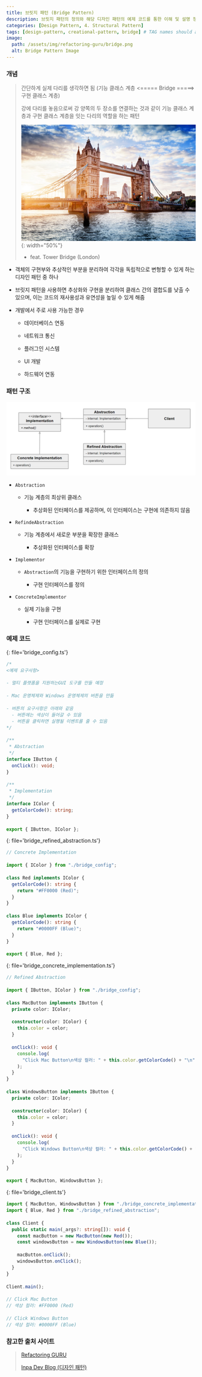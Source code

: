 ```yaml
---
title: 브릿지 패턴 (Bridge Pattern)
description: 브릿지 패턴의 정의와 해당 디자인 패턴의 예제 코드를 통한 이해 및 설명 정리
categories: [Design Pattern, 4. Structural Pattern]
tags: [design-pattern, creational-pattern, bridge] # TAG names should always be lowercase
image:
  path: /assets/img/refactoring-guru/bridge.png
  alt: Bridge Pattern Image
---
```


### 개념

> 간단하게 실제 다리를 생각하면 됨 (기능 클래스 계층 <===== Bridge =====> 구현 클래스 계층)
>
> 강에 다리를 놓음으로써 강 양쪽의 두 장소를 연결하는 것과 같이 기능 클래스 계층과 구현 클래스 계층을 잇는 다리의 역할을 하는 패턴
>
> ![adapter_example](/assets/img/example/bridge_example.jpeg){: width="50%"}
>
> - feat. Tower Bridge (London)

- 객체의 구현부와 추상적인 부분을 분리하여 각각을 독립적으로 변형할 수 있게 하는 디자인 패턴 중 하나

- 브릿지 패턴을 사용하면 추상화와 구현을 분리하여 클래스 간의 결합도를 낮출 수 있으며, 이는 코드의 재사용성과 유연성을 높일 수 있게 해줌

- 개발에서 주로 사용 가능한 경우

  - 데이터베이스 연동

  - 네트워크 통신

  - 플러그인 시스템

  - UI 개발

  - 하드웨어 연동

### 패턴 구조

![composite_example](/assets/img/structure/bridge.png)

- `Abstraction`

  - 기능 계층의 최상위 클래스

    - 추상화된 인터페이스를 제공하며, 이 인터페이스는 구현에 의존하지 않음

- `RefindeAbstraction`

  - 기능 계층에서 새로운 부분을 확장한 클래스

    - 추상화된 인터페이스를 확장

- `Implementor`

  - `Abstraction`의 기능을 구현하기 위한 인터페이스의 정의

    - 구현 인터페이스를 정의

- `ConcreteImplementor`

  - 실제 기능을 구현

    - 구현 인터페이스를 실제로 구현

### 예제 코드

{: file='bridge_config.ts'}

```ts
/*
<예제 요구사항>

- 멀티 플랫폼을 지원하는GUI 도구를 만들 예정

- Mac 운영체제와 Windows 운영체제의 버튼을 만듦

- 버튼의 요구사항은 아래와 같음
  - 버튼에는 색상이 들어갈 수 있음
  - 버튼을 클릭하면 실행될 이벤트를 줄 수 있음
*/

/**
 * Abstraction
 */
interface IButton {
  onClick(): void;
}

/**
 * Implementation
 */
interface IColor {
  getColorCode(): string;
}

export { IButton, IColor };
```

{: file='bridge_refined_abstraction.ts'}

```ts
// Concrete Implementation

import { IColor } from "./bridge_config";

class Red implements IColor {
  getColorCode(): string {
    return "#FF0000 (Red)";
  }
}

class Blue implements IColor {
  getColorCode(): string {
    return "#0000FF (Blue)";
  }
}

export { Blue, Red };
```

{: file='bridge_concrete_implementation.ts'}

```ts
// Refined Abstraction

import { IButton, IColor } from "./bridge_config";

class MacButton implements IButton {
  private color: IColor;

  constructor(color: IColor) {
    this.color = color;
  }

  onClick(): void {
    console.log(
      "Click Mac Button\n색상 컬러: " + this.color.getColorCode() + "\n"
    );
  }
}

class WindowsButton implements IButton {
  private color: IColor;

  constructor(color: IColor) {
    this.color = color;
  }

  onClick(): void {
    console.log(
      "Click Windows Button\n색상 컬러: " + this.color.getColorCode() + "\n"
    );
  }
}

export { MacButton, WindowsButton };
```

{: file='bridge_client.ts'}

```ts
import { MacButton, WindowsButton } from "./bridge_concrete_implementation";
import { Blue, Red } from "./bridge_refined_abstraction";

class Client {
  public static main(_args?: string[]): void {
    const macButton = new MacButton(new Red());
    const windowsButton = new WindowsButton(new Blue());

    macButton.onClick();
    windowsButton.onClick();
  }
}

Client.main();

// Click Mac Button
// 색상 컬러: #FF0000 (Red)

// Click Windows Button
// 색상 컬러: #0000FF (Blue)
```

### 참고한 출처 사이트

> [Refactoring GURU](https://refactoring.guru/ko/design-patterns)
>
> [Inpa Dev Blog (디자인 패턴)](https://inpa.tistory.com/category/%EB%94%94%EC%9E%90%EC%9D%B8%20%ED%8C%A8%ED%84%B4)
